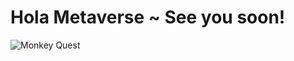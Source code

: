 # Hola Metaverse ~ See you soon!

![Monkey Quest](https://static.wikia.nocookie.net/monkeyquest/images/9/9e/Floatingisles4.png/revision/latest?cb=20120330185211)
